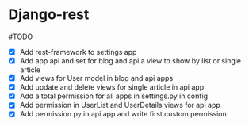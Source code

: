 # Django-rest

#TODO
- [x] Add rest-framework to settings app
- [x] Add app api and set for blog and api a view to show by list or single article
- [x] Add views for User model in blog and api apps 
- [x] Add update and delete views for single article in api app
- [x] Add a total permission for all apps in settings.py in config
- [x] Add permission in UserList and UserDetails views for api app
- [x] Add permission.py in api app and write first custom permission 
